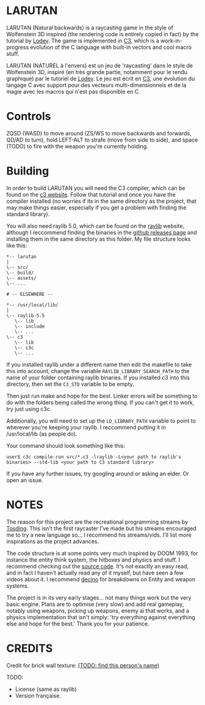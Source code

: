 # LARUTAN

LARUTAN (Natural backwards) is a raycasting game in the style of Wolfenstein 3D inspired (the rendering code is entirely copied in fact) by the tutorial by [Lodev](https://lodev.org/cgtutor/raycasting.html). The game is implemented in [C3](https://c3-lang.org), which is a work-in-progress evolution of the C language with built-in vectors and cool macro stuff. 

LARUTAN (NATUREL à l'envers) est un jeu de 'raycasting' dans le style de Wolfenstein 3D, inspiré (en très grande partie, notamment pour le rendu graphique) par le tutoriel de [Lodev](https://lodev.org/cgtutor/raycasting.html). Le jeu est écrit en [C3](https://c3-lang.org), une évolution du langage C avec support pour des vecteurs multi-dimensionnels et de la magie avec les macros qui n'est pas disponible en C.

# Controls

ZQSD (WASD) to move around (ZS/WS to move backwards and forwards, QD/AD to turn), hold LEFT-ALT to strafe (move from side to side), and space (TODO) to fire with the weapon you're currently holding.

# Building

In order to build LARUTAN you will need the C3 compiler, which can be found on the [c3 website](https://c3-lang.org/install-c3/prebuilt-binaries/). Follow that tutorial and once you have the compiler installed (no worries if its in the same directory as the project, that may make things easier, especially if you get a problem with finding the standard library).

You will also need raylib 5.0, which can be found on the [raylib](https://raylib.com) website, although I reccommend finding the binaries in the [github releases page](https://github.com/raysan5/raylib/releases) and installing them in the same directory as this folder. My file structure looks like this:

```
*-- larutan
|
\-- src/
\-- build/
\-- assets/
\-- ...

# -- ELSEWHERE --

*-- /usr/local/lib/
|
\-- raylib-5.5
   \-- lib
   \-- include
   \-- ...
\-- c3
   \-- lib
   \-- c3c
   \-- ...
```

If you installed raylib under a different name then edit the makefile to take this into account, change the variable ```RAYLIB_LIBRARY_SEARCH_PATH``` to the name of your folder containing raylib binaries. If you installed c3 into this directory, then set the ```C3_STD``` variable to be empty. 

Then just run make and hope for the best. Linker errors will be something to do with the folders being called the wrong thing. If you can't get it to work, try just using c3c. 

Additionally, you will need to set up the ```LD_LIBRARY_PATH``` variable to point to wherever you're keeping your raylib. I reccommend putting it in /usr/local/lib (as people do).

Your command should look something like this:

```
user$ c3c compile-run src/*.c3 -lraylib -L<your path to raylib's binaries> --std-lib <your path to C3 standard library>
```

If you have any further issues, try googling around or asking an elder. Or open an issue.

# NOTES

The reason for this project are the recreational programming streams by [Tosding](github.com/tsoding). This isn't the first raycaster I've made but his streams encouraged me to try a new language so... I recommend his streams/vids. I'll list more inspirations as the project advances. 

The code structure is at some points very much inspired by DOOM 1993, for instance the entity think system, the hitboxes and physics and stuff. I recommend checking out the [source code](https://github.com/id-Software/DOOM). It's not exactly an easy read, and in fact I haven't actually read any of it myself, but have seen a few videos about it. I recommend [decino](https://m.youtube.com/decino) for breakdowns on Entity and weapon systems.  

The project is in its very early stages... not many things work but the very basic engine. Plans are to optimise (very slow) and add real gameplay, notably using weapons, picking up weapons, enemy ai that works, and a physics implementation that isn't simply: 'try everything against everything else and hope for the best.' Thank you for your patience. 

# CREDITS

Credit for brick wall texture: [(TODO: find this person's name)](https://www.the3rdsequence.com/texturedb/texture/9/brick+wall/)

TODO: 
 - License (same as raylib)
 - Version française.

